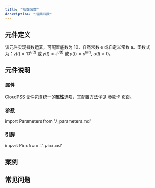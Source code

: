 ```yaml
---
title: "指数函数"
description: "指数函数"
---
```


## 元件定义
该元件实现指数运算，可配置底数为 10、自然常数 e 或自定义常数 a。函数式为：$y(t)=10^{u(t)}$ 或 $y(t)=e^{u(t)}$ 或 $y(t)=a^{u(t)}$, $u(t)>0$。


## 元件说明



### 属性

CloudPSS 元件包含统一的**属性**选项，其配置方法详见 [参数卡](docs/documents/software/10-xstudio/20-simstudio/40-workbench/20-function-zone/30-design-tab/30-param-panel/index.md) 页面。

### 参数

import Parameters from './_parameters.md'

<Parameters/>

### 引脚

import Pins from './_pins.md'

<Pins/>

## 案例

## 常见问题

